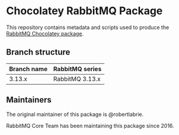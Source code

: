 # Chocolatey RabbitMQ Package

This repository contains metadata and scripts used to produce the [RabbitMQ Chocolatey package](https://chocolatey.org/packages/rabbitmq).

## Branch structure

| Branch name   | RabbitMQ series |
| ------------- | --------------- |
| 3.13.x        | RabbitMQ 3.13.x |

## Maintainers

The original maintainer of this package is @robertlabrie.

RabbitMQ Core Team has been maintaining this package since 2016.
